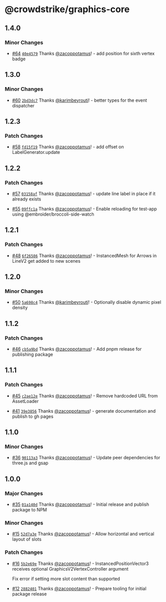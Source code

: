 # @crowdstrike/graphics-core

## 1.4.0

### Minor Changes

- [#64](https://github.com/CrowdStrike/graphics-core/pull/64) [`40e4579`](https://github.com/CrowdStrike/graphics-core/commit/40e45796d4f876f680427a4e6f7f1893e2e5f9df) Thanks [@zacoppotamus](https://github.com/zacoppotamus)! - add position for sixth vertex badge

## 1.3.0

### Minor Changes

- [#60](https://github.com/CrowdStrike/graphics-core/pull/60) [`2bd3dc7`](https://github.com/CrowdStrike/graphics-core/commit/2bd3dc7d0aa9bcd0ddc6a966170c81df2175759d) Thanks [@karimbeyrouti](https://github.com/karimbeyrouti)! - better types for the event dispatcher

## 1.2.3

### Patch Changes

- [#58](https://github.com/CrowdStrike/graphics-core/pull/58) [`fd15f19`](https://github.com/CrowdStrike/graphics-core/commit/fd15f196f5dd0bf636318be419411c80bcfb99e5) Thanks [@zacoppotamus](https://github.com/zacoppotamus)! - add offset on LabelGenerator.update

## 1.2.2

### Patch Changes

- [#57](https://github.com/CrowdStrike/graphics-core/pull/57) [`03158af`](https://github.com/CrowdStrike/graphics-core/commit/03158af2051ecd7dac256dbbb5388634a24bd03f) Thanks [@zacoppotamus](https://github.com/zacoppotamus)! - update line label in place if it already exists

- [#55](https://github.com/CrowdStrike/graphics-core/pull/55) [`09ffc1a`](https://github.com/CrowdStrike/graphics-core/commit/09ffc1ac11e77795a6c8b96d6fd7f7ede1b05cbf) Thanks [@zacoppotamus](https://github.com/zacoppotamus)! - Enable reloading for test-app using @embroider/broccoli-side-watch

## 1.2.1

### Patch Changes

- [#48](https://github.com/CrowdStrike/graphics-core/pull/48) [`6f26586`](https://github.com/CrowdStrike/graphics-core/commit/6f26586bb806d3ee1e3d61e168ec4bef3e3efdd9) Thanks [@zacoppotamus](https://github.com/zacoppotamus)! - InstancedMesh for Arrows in LineV2 get added to new scenes

## 1.2.0

### Minor Changes

- [#50](https://github.com/CrowdStrike/graphics-core/pull/50) [`5a698c4`](https://github.com/CrowdStrike/graphics-core/commit/5a698c412d3e8a64ce580437c67b6bf93eb4d0ff) Thanks [@karimbeyrouti](https://github.com/karimbeyrouti)! - Optionally disable dynamic pixel density

## 1.1.2

### Patch Changes

- [#46](https://github.com/CrowdStrike/graphics-core/pull/46) [`cb5a9bd`](https://github.com/CrowdStrike/graphics-core/commit/cb5a9bd8747a91079d87392ccb030b9ea200bebd) Thanks [@zacoppotamus](https://github.com/zacoppotamus)! - Add pnpm release for publishing package

## 1.1.1

### Patch Changes

- [#45](https://github.com/CrowdStrike/graphics-core/pull/45) [`c2ae12e`](https://github.com/CrowdStrike/graphics-core/commit/c2ae12e36e75b0268c71896de61785cf6a86fe1a) Thanks [@zacoppotamus](https://github.com/zacoppotamus)! - Remove hardcoded URL from AssetLoader

- [#41](https://github.com/CrowdStrike/graphics-core/pull/41) [`39e3856`](https://github.com/CrowdStrike/graphics-core/commit/39e38565710140ee4708aa91bc0d0e8503c0dfbc) Thanks [@zacoppotamus](https://github.com/zacoppotamus)! - generate documentation and publish to gh pages

## 1.1.0

### Minor Changes

- [#36](https://github.com/CrowdStrike/graphics-core/pull/36) [`90113a3`](https://github.com/CrowdStrike/graphics-core/commit/90113a36887d32730e52522fa147d6b5f6152686) Thanks [@zacoppotamus](https://github.com/zacoppotamus)! - Update peer dependencies for three.js and gsap

## 1.0.0

### Major Changes

- [#35](https://github.com/CrowdStrike/graphics-core/pull/35) [`01a140d`](https://github.com/CrowdStrike/graphics-core/commit/01a140da7f8b6d0490fabea2a1b592cfe88d1752) Thanks [@zacoppotamus](https://github.com/zacoppotamus)! - Initial release and publish package to NPM

### Minor Changes

- [#15](https://github.com/CrowdStrike/graphics-core/pull/15) [`52d7a3e`](https://github.com/CrowdStrike/graphics-core/commit/52d7a3ead9eccdeb41323be99e8626278f033961) Thanks [@zacoppotamus](https://github.com/zacoppotamus)! - Allow horizontal and vertical layout of slots

### Patch Changes

- [#16](https://github.com/CrowdStrike/graphics-core/pull/16) [`5b2e69e`](https://github.com/CrowdStrike/graphics-core/commit/5b2e69e83e1c897931872e5013d93dee6257b31c) Thanks [@zacoppotamus](https://github.com/zacoppotamus)! - InstancedPositionVector3 receives optional GraphicsV2VertexController argument

  Fix error if setting more slot content than supported

- [#12](https://github.com/CrowdStrike/graphics-core/pull/12) [`2882401`](https://github.com/CrowdStrike/graphics-core/commit/2882401b390f3fb3e73a8607a32984a0ec20f479) Thanks [@zacoppotamus](https://github.com/zacoppotamus)! - Prepare tooling for initial package release
